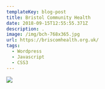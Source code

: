 ```yaml
---
templateKey: blog-post
title: Bristol Community Health
date: 2018-09-15T12:55:55.371Z
description: . 
image: /img/bch-768x365.jpg
url: https://briscomhealth.org.uk/
tags:
  - Wordpress
  - Javascript
  - CSS3
---
```

![](/img/bch-768x365.jpg)
